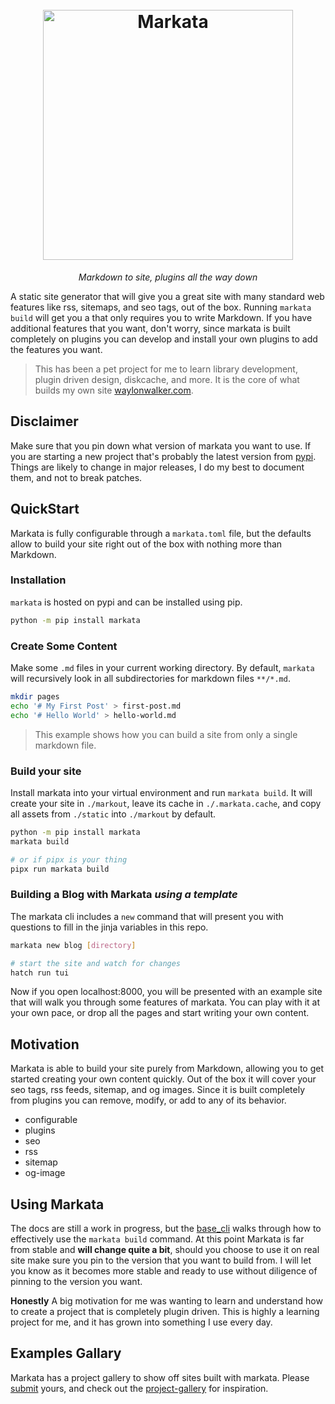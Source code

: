 <h1 align=center>
  <br>
  <a href="https://github.com/WaylonWalker/markata"><img src="https://user-images.githubusercontent.com/22648375/167527193-4e66d537-e78f-44dd-be65-2c1c109adf34.png" alt="Markata" width="400"></a>
</h1>

<p align=center>
  <em>
    Markdown to site, plugins all the way down
  </em>
</p>

A static site generator that will give you a great site with many standard web
features like rss, sitemaps, and seo tags, out of the box. Running `markata
build` will get you a that only requires you to write Markdown. If you have
additional features that you want, don't worry, since markata is built
completely on plugins you can develop and install your own plugins to add the
features you want.

> This has been a pet project for me to learn library development, plugin
> driven design, diskcache, and more.  It is the core of what builds my own site [waylonwalker.com](https://waylonwalker.com).

## Disclaimer

Make sure that you pin down what version of markata you want to use.  If you
are starting a new project that's probably the latest version from
[pypi](https://pypi.org/project/markata).  Things are likely to change in major
releases, I do my best to document them, and not to break patches.

## QuickStart

Markata is fully configurable through a `markata.toml` file, but the defaults
allow to build your site right out of the box with nothing more than Markdown.

### Installation

`markata` is hosted on pypi and can be installed using pip.

```bash
python -m pip install markata
```

### Create Some Content

Make some `.md` files in your current working directory. By default, `markata`
will recursively look in all subdirectories for markdown files `**/*.md`.

```bash
mkdir pages
echo '# My First Post' > first-post.md
echo '# Hello World' > hello-world.md
```

> This example shows how you can build a site from only a single markdown
> file.

### Build your site

Install markata into your virtual environment and run `markata build`. It will
create your site in `./markout`, leave its cache in `./.markata.cache`, and
copy all assets from `./static` into `./markout` by default.

```bash
python -m pip install markata
markata build

# or if pipx is your thing
pipx run markata build
```

### Building a Blog with Markata _using a template_

The markata cli includes a `new` command that will present you with questions
to fill in the jinja variables in this repo.

```bash
markata new blog [directory]

# start the site and watch for changes
hatch run tui
```

Now if you open localhost:8000, you will be presented with an example site that
will walk you through some features of markata. You can play with it at
your own pace, or drop all the pages and start writing your own content.

## Motivation

Markata is able to build your site purely from Markdown, allowing you to get
started creating your own content quickly. Out of the box it will cover your
seo tags, rss feeds, sitemap, and og images. Since it is built completely from
plugins you can remove, modify, or add to any of its behavior.

- configurable
- plugins
- seo
- rss
- sitemap
- og-image

## Using Markata

The docs are still a work in progress, but the
[base_cli](https://markata.dev/markata/plugins/base_cli/) walks through how to
effectively use the `markata build` command. At this point Markata is far from
stable and **will change quite a bit**, should you choose to use it on real
site make sure you pin to the version that you want to build from. I will let
you know as it becomes more stable and ready to use without diligence of
pinning to the version you want.

**Honestly** A big motivation for me was wanting to learn and understand how to
create a project that is completely plugin driven. This is highly a learning
project for me, and it has grown into something I use every day.

## Examples Gallary

Markata has a project gallery to show off sites built with markata. Please
[submit](https://github.com/WaylonWalker/markata/issues/78) yours, and check
out the [project-gallery](http://markata.dev/project-gallery/) for inspiration.
